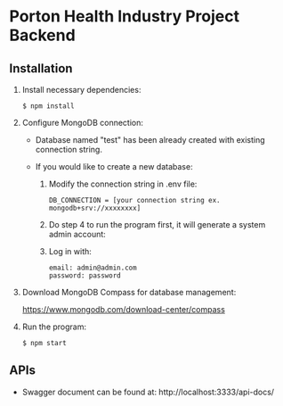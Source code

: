 # Porton Health Industry Project Backend

## Installation
  1. Install necessary dependencies:  
     ```
     $ npm install
     ```   
  2. Configure MongoDB connection:      
     - Database named "test" has been already created with existing connection string.       
     - If you would like to create a new database:
     
       1. Modify the connection string in .env file:
          ```
          DB_CONNECTION = [your connection string ex. mongodb+srv://xxxxxxxx]
          ```
       2. Do step 4 to run the program first, it will generate a system admin account:
          
       3. Log in with:
          ```
          email: admin@admin.com
          password: password
          ```       
  3. Download MongoDB Compass for database management: 
     
        https://www.mongodb.com/download-center/compass
  4. Run the program:  
     ```
     $ npm start
     ```

## APIs
- Swagger document can be found at: http://localhost:3333/api-docs/
